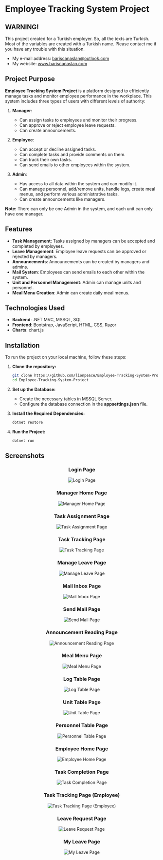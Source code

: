 # Employee Tracking System Project

## WARNING! 

This project created for a Turkish employer. So, all the texts are Turkish. Most of the variables are created with a Turkish name. Please contact me if you have any trouble with this situation.
- My e-mail address: bariscanaslan@outlook.com
- My website: www.bariscanaslan.com


## Project Purpose

**Employee Tracking System Project** is a platform designed to efficiently manage tasks and monitor employee performance in the workplace. This system includes three types of users with different levels of authority:

1. **Manager**:
   - Can assign tasks to employees and monitor their progress.
   - Can approve or reject employee leave requests.
   - Can create announcements.

2. **Employee**:
   - Can accept or decline assigned tasks.
   - Can complete tasks and provide comments on them.
   - Can track their own tasks. 
   - Can send emails to other employees within the system.

3. **Admin**:
   - Has access to all data within the system and can modify it.
   - Can manage personnel, add/remove units, handle logs, create meal menus, and perform various administrative tasks.
   - Can create announcements like managers.

**Note:** There can only be one Admin in the system, and each unit can only have one manager.

## Features

- **Task Management**: Tasks assigned by managers can be accepted and completed by employees.
- **Leave Management**: Employee leave requests can be approved or rejected by managers.
- **Announcements**: Announcements can be created by managers and admins.
- **Mail System**: Employees can send emails to each other within the system.
- **Unit and Personnel Management**: Admin can manage units and personnel.
- **Meal Menu Creation**: Admin can create daily meal menus.

## Technologies Used

- **Backend**: .NET MVC, MSSQL, SQL
- **Frontend**: Bootstrap, JavaScript, HTML, CSS, Razor
- **Charts**: chart.js

## Installation

To run the project on your local machine, follow these steps:

1. **Clone the repository:**

   ```bash
   git clone https://github.com/lionpeace/Employee-Tracking-System-Project.git
   cd Employee-Tracking-System-Project

2. **Set up the Database:**

   - Create the necessary tables in MSSQL Server.
   - Configure the database connection in the **appsettings.json** file.

3. **Install the Required Dependencies:**

   ```bash
   dotnet restore

4. **Run the Project:**

   ```bash
   dotnet run

## Screenshots

<div align="center">

### Login Page
<img src="https://bariscanaslan.com/Assets/img/Github/Employee-Tracking-System-Project/1.png" alt="Login Page"/>

### Manager Home Page
<img src="https://bariscanaslan.com/Assets/img/Github/Employee-Tracking-System-Project/2.png" alt="Manager Home Page"/>

### Task Assignment Page
<img src="https://bariscanaslan.com/Assets/img/Github/Employee-Tracking-System-Project/3.png" alt="Task Assignment Page"/>

### Task Tracking Page
<img src="https://bariscanaslan.com/Assets/img/Github/Employee-Tracking-System-Project/4.png" alt="Task Tracking Page"/>

### Manage Leave Page
<img src="https://bariscanaslan.com/Assets/img/Github/Employee-Tracking-System-Project/5.png" alt="Manage Leave Page"/>

### Mail Inbox Page
<img src="https://bariscanaslan.com/Assets/img/Github/Employee-Tracking-System-Project/6.png" alt="Mail Inbox Page"/>

### Send Mail Page
<img src="https://bariscanaslan.com/Assets/img/Github/Employee-Tracking-System-Project/7.png" alt="Send Mail Page"/>

### Announcement Reading Page
<img src="https://bariscanaslan.com/Assets/img/Github/Employee-Tracking-System-Project/8.png" alt="Announcement Reading Page"/>

### Meal Menu Page
<img src="https://bariscanaslan.com/Assets/img/Github/Employee-Tracking-System-Project/9.png" alt="Meal Menu Page"/>

### Log Table Page
<img src="https://bariscanaslan.com/Assets/img/Github/Employee-Tracking-System-Project/10.png" alt="Log Table Page"/>

### Unit Table Page
<img src="https://bariscanaslan.com/Assets/img/Github/Employee-Tracking-System-Project/11.png" alt="Unit Table Page"/>

### Personnel Table Page
<img src="https://bariscanaslan.com/Assets/img/Github/Employee-Tracking-System-Project/12.png" alt="Personnel Table Page"/>

### Employee Home Page
<img src="https://bariscanaslan.com/Assets/img/Github/Employee-Tracking-System-Project/13.png" alt="Employee Home Page"/>

### Task Completion Page
<img src="https://bariscanaslan.com/Assets/img/Github/Employee-Tracking-System-Project/14.png" alt="Task Completion Page"/>

### Task Tracking Page (Employee)
<img src="https://bariscanaslan.com/Assets/img/Github/Employee-Tracking-System-Project/15.png" alt="Task Tracking Page (Employee)"/>

### Leave Request Page
<img src="https://bariscanaslan.com/Assets/img/Github/Employee-Tracking-System-Project/16.png" alt="Leave Request Page"/>

### My Leave Page
<img src="https://bariscanaslan.com/Assets/img/Github/Employee-Tracking-System-Project/17.png" alt="My Leave Page"/>

</div>



